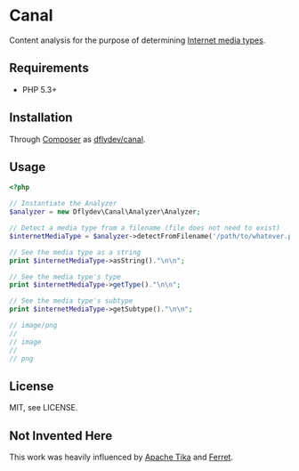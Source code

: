Canal
=====

Content analysis for the purpose of determining [Internet media types][1].


Requirements
------------

 * PHP 5.3+


Installation
------------
 
Through [Composer][2] as [dflydev/canal][3].


Usage
-----

```php
<?php

// Instantiate the Analyzer
$analyzer = new Dflydev\Canal\Analyzer\Analyzer;

// Detect a media type from a filename (file does not need to exist)
$internetMediaType = $analyzer->detectFromFilename('/path/to/whatever.png');

// See the media type as a string
print $internetMediaType->asString()."\n\n";

// See the media type's type
print $internetMediaType->getType()."\n\n";

// See the media type's subtype
print $internetMediaType->getSubtype()."\n\n";

// image/png
//
// image
//
// png
```


License
-------

MIT, see LICENSE.


Not Invented Here
-----------------

This work was heavily influenced by [Apache Tika][4] and [Ferret][5].


[1]: http://en.wikipedia.org/wiki/Internet_media_type
[2]: http://getcomposer.org
[3]: https://packagist.org/packages/dflydev/canal
[4]: http://tika.apache.org
[5]: https://github.com/versionable/Ferret